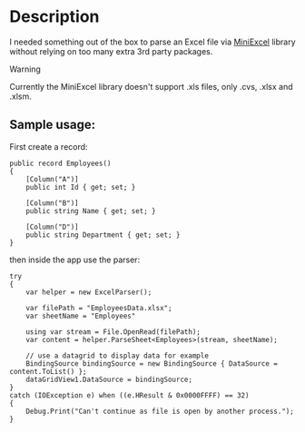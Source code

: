 # Description
I needed something out of the box to parse an Excel file via [MiniExcel](https://github.com/mini-software/MiniExcel) library without relying on too many extra 3rd party packages.
> [!WARNING]  
> Currently the MiniExcel library doesn't support .xls files, only .cvs, .xlsx and .xlsm.
## Sample usage:
First create a record:
```
public record Employees()
{
    [Column("A")]
    public int Id { get; set; }

    [Column("B")]
    public string Name { get; set; }

    [Column("D")]
    public string Department { get; set; }
}
```
then inside the app use the parser:
```
try
{
    var helper = new ExcelParser();

    var filePath = "EmployeesData.xlsx";
    var sheetName = "Employees"

    using var stream = File.OpenRead(filePath);
    var content = helper.ParseSheet<Employees>(stream, sheetName);

    // use a datagrid to display data for example
    BindingSource bindingSource = new BindingSource { DataSource = content.ToList() };
    dataGridView1.DataSource = bindingSource;
}
catch (IOException e) when ((e.HResult & 0x0000FFFF) == 32)
{
    Debug.Print("Can't continue as file is open by another process.");
}
```
